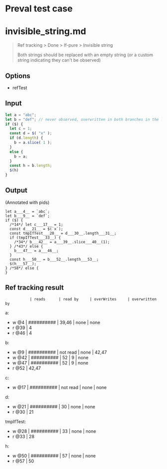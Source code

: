 # Preval test case

# invisible_string.md

> Ref tracking > Done > If-pure > Invisible string
>
> Both strings should be replaced with an empty string (or a custom string indicating they can't be observed)

## Options

- refTest

## Input

`````js filename=intro
let a = "abc";
let b = "def"; // never observed, overwritten in both branches in the loop
if ($) {
  let c = 1;
  const d = $( "x" );
  if (d.length) {
    b = a.slice( 1 );
  }
  else {
    b = a;
  }
  const h = b.length;
  $(h)
}
`````


## Output

(Annotated with pids)

`````filename=intro
let a___4__ = `abc`;
let b___9__ = `def`;
if ($) {
  /*14*/ let c___17__ = 1;
  const d___21__ = $(`x`);
  const tmpIfTest___28__ = d___30__.length___31__;
  if (tmpIfTest___33__) {
    /*34*/ b___42__ = a___39__.slice___40__(1);
  } /*43*/ else {
    b___47__ = a___46__;
  }
  const h___50__ = b___52__.length___53__;
  $(h___57__);
} /*58*/ else {
}
`````


## Ref tracking result


               | reads      | read by     | overWrites     | overwritten by
a:
  - w @4       | ########## | 39,46       | none           | none
  - r @39      | 4
  - r @46      | 4

b:
  - w @9       | ########## | not read    | none           | 42,47
  - w @42      | ########## | 52          | 9              | none
  - w @47      | ########## | 52          | 9              | none
  - r @52      | 42,47

c:
  - w @17      | ########## | not read    | none           | none

d:
  - w @21      | ########## | 30          | none           | none
  - r @30      | 21

tmpIfTest:
  - w @28      | ########## | 33          | none           | none
  - r @33      | 28

h:
  - w @50      | ########## | 57          | none           | none
  - r @57      | 50
